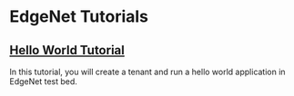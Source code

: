 # EdgeNet Tutorials

## [Hello World Tutorial](https://ufukbombar.com/pages/tutorials/hello-world.html)
In this tutorial, you will create a tenant and run a hello world application in EdgeNet test bed.

<!-- ## [Role Request Tutorial](https://ufukbombar.com/pages/tutorials/hello-world.html) -->
